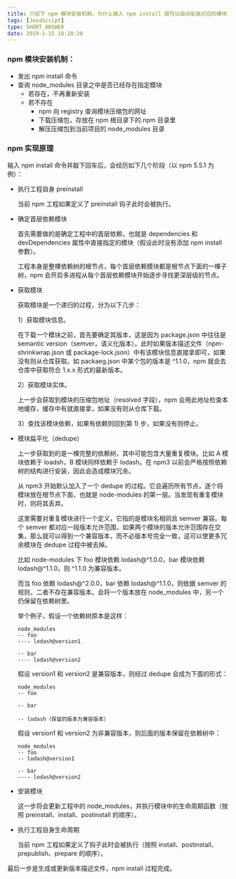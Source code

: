 ```yaml
---
title: 介绍下 npm 模块安装机制，为什么输入 npm install 就可以自动安装对应的模块？
tags: [JavaScript]
type: SHORT_ANSWER
date: 2019-1-15 18:10:20
---
```


### npm 模块安装机制：

- 发出 npm install 命令
- 查询 node_modules 目录之中是否已经存在指定模块
  - 若存在，不再重新安装
  - 若不存在
    - npm 向 registry 查询模块压缩包的网址
    - 下载压缩包，存放在 npm 根目录下的.npm 目录里
    - 解压压缩包到当前项目的 node_modules 目录

### npm 实现原理

输入 npm install 命令并敲下回车后，会经历如下几个阶段（以 npm 5.5.1 为例）：

- 执行工程自身 preinstall

  当前 npm 工程如果定义了 preinstall 钩子此时会被执行。

- 确定首层依赖模块

  首先需要做的是确定工程中的首层依赖，也就是 dependencies 和 devDependencies 属性中直接指定的模块（假设此时没有添加 npm install 参数）。

  工程本身是整棵依赖树的根节点，每个首层依赖模块都是根节点下面的一棵子树，npm 会开启多进程从每个首层依赖模块开始逐步寻找更深层级的节点。

- 获取模块

  获取模块是一个递归的过程，分为以下几步：

  1）获取模块信息。

  在下载一个模块之前，首先要确定其版本，这是因为 package.json 中往往是 semantic version（semver，语义化版本）。此时如果版本描述文件（npm-shrinkwrap.json 或 package-lock.json）中有该模块信息直接拿即可，如果没有则从仓库获取。如 packaeg.json 中某个包的版本是 ^1.1.0，npm 就会去仓库中获取符合 1.x.x 形式的最新版本。

  2）获取模块实体。

  上一步会获取到模块的压缩包地址（resolved 字段），npm 会用此地址检查本地缓存，缓存中有就直接拿，如果没有则从仓库下载。

  3）查找该模块依赖，如果有依赖则回到第 1) 步，如果没有则停止。

- 模块扁平化（dedupe）

  上一步获取到的是一棵完整的依赖树，其中可能包含大量重复模块。比如 A 模块依赖于 loadsh，B 模块同样依赖于 lodash。在 npm3 以前会严格按照依赖树的结构进行安装，因此会造成模块冗余。

  从 npm3 开始默认加入了一个 dedupe 的过程。它会遍历所有节点，逐个将模块放在根节点下面，也就是 node-modules 的第一层。当发现有重复模块时，则将其丢弃。

  这里需要对重复模块进行一个定义，它指的是模块名相同且 semver 兼容。每个 semver 都对应一段版本允许范围，如果两个模块的版本允许范围存在交集，那么就可以得到一个兼容版本，而不必版本号完全一致，这可以使更多冗余模块在 dedupe 过程中被去掉。

  比如 node-modules 下 foo 模块依赖 lodash@^1.0.0，bar 模块依赖 lodash@^1.1.0，则 ^1.1.0 为兼容版本。

  而当 foo 依赖 lodash@^2.0.0，bar 依赖 lodash@^1.1.0，则依据 semver 的规则，二者不存在兼容版本。会将一个版本放在 node_modules 中，另一个仍保留在依赖树里。

  举个例子，假设一个依赖树原本是这样：

  ```
  node_modules
  -- foo
  ---- lodash@version1

  -- bar
  ---- lodash@version2
  ```

  假设 version1 和 version2 是兼容版本，则经过 dedupe 会成为下面的形式：

  ```
  node_modules
  -- foo

  -- bar

  -- lodash（保留的版本为兼容版本）
  ```

  假设 version1 和 version2 为非兼容版本，则后面的版本保留在依赖树中：

  ```
  node_modules
  -- foo
  -- lodash@version1

  -- bar
  ---- lodash@version2
  ```

- 安装模块

  这一步将会更新工程中的 node_modules，并执行模块中的生命周期函数（按照 preinstall、install、postinstall 的顺序）。

- 执行工程自身生命周期

  当前 npm 工程如果定义了钩子此时会被执行（按照 install、postinstall、prepublish、prepare 的顺序）。

最后一步是生成或更新版本描述文件，npm install 过程完成。
